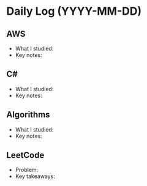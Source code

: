 # Daily Log (YYYY-MM-DD)

## AWS
- What I studied:
- Key notes:

## C#
- What I studied:
- Key notes:

## Algorithms
- What I studied:
- Key notes:

## LeetCode
- Problem:
- Key takeaways:
